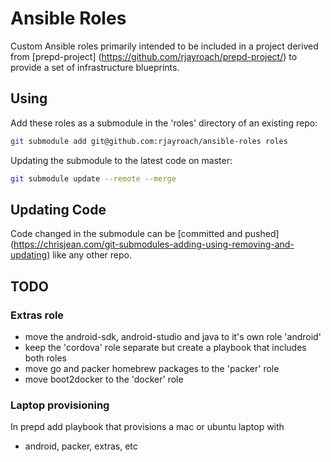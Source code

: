 # Ansible Roles

Custom Ansible roles primarily intended to be included in a project derived from [prepd-project]
(https://github.com/rjayroach/prepd-project/) to provide a set of infrastructure blueprints.

## Using

Add these roles as a submodule in the 'roles' directory of an existing repo:

```bash
git submodule add git@github.com:rjayroach/ansible-roles roles
```

Updating the submodule to the latest code on master:

```bash
git submodule update --remote --merge
```

## Updating Code

Code changed in the submodule can be [committed and pushed]
(https://chrisjean.com/git-submodules-adding-using-removing-and-updating) like any other repo.


## TODO

### Extras role
- move the android-sdk, android-studio and java to it's own role 'android'
- keep the 'cordova' role separate but create a playbook that includes both roles
- move go and packer homebrew packages to the 'packer' role
- move boot2docker to the 'docker' role

### Laptop provisioning
In prepd add playbook that provisions a mac or ubuntu laptop with
- android, packer, extras, etc
